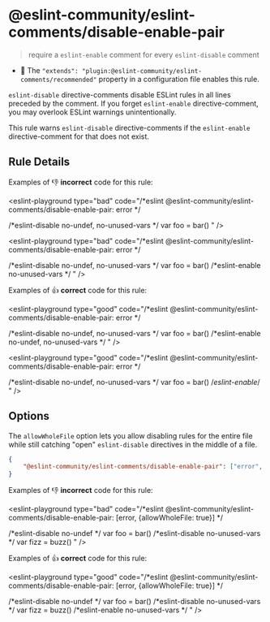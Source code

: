 # @eslint-community/eslint-comments/disable-enable-pair

> require a `eslint-enable` comment for every `eslint-disable` comment

- 🌟 The `"extends": "plugin:@eslint-community/eslint-comments/recommended"` property in a configuration file enables this rule.

`eslint-disable` directive-comments disable ESLint rules in all lines preceded by the comment.
If you forget `eslint-enable` directive-comment, you may overlook ESLint warnings unintentionally.

This rule warns `eslint-disable` directive-comments if the `eslint-enable` directive-comment for that does not exist.

## Rule Details

Examples of :-1: **incorrect** code for this rule:

<eslint-playground type="bad" code="/*eslint @eslint-community/eslint-comments/disable-enable-pair: error */

/*eslint-disable no-undef, no-unused-vars */
var foo = bar()
" />

<eslint-playground type="bad" code="/*eslint @eslint-community/eslint-comments/disable-enable-pair: error */

/*eslint-disable no-undef, no-unused-vars */
var foo = bar()
/*eslint-enable no-unused-vars */
" />

Examples of :+1: **correct** code for this rule:

<eslint-playground type="good" code="/*eslint @eslint-community/eslint-comments/disable-enable-pair: error */

/*eslint-disable no-undef, no-unused-vars */
var foo = bar()
/*eslint-enable no-undef, no-unused-vars */
" />

<eslint-playground type="good" code="/*eslint @eslint-community/eslint-comments/disable-enable-pair: error */

/*eslint-disable no-undef, no-unused-vars */
var foo = bar()
/*eslint-enable*/
" />

## Options

The `allowWholeFile` option lets you allow disabling rules for the entire file while still catching "open" `eslint-disable` directives in the middle of a file.

```json
{
    "@eslint-community/eslint-comments/disable-enable-pair": ["error", {"allowWholeFile": true}]
}
```

Examples of :-1: **incorrect** code for this rule:

<eslint-playground type="bad" code="/*eslint @eslint-community/eslint-comments/disable-enable-pair: [error, {allowWholeFile: true}] */

/*eslint-disable no-undef */
var foo = bar()
/*eslint-disable no-unused-vars */
var fizz = buzz()
" />

Examples of :+1: **correct** code for this rule:

<eslint-playground type="good" code="/*eslint @eslint-community/eslint-comments/disable-enable-pair: [error, {allowWholeFile: true}] */

/*eslint-disable no-undef */
var foo = bar()
/*eslint-disable no-unused-vars */
var fizz = buzz()
/*eslint-enable no-unused-vars */
" />
